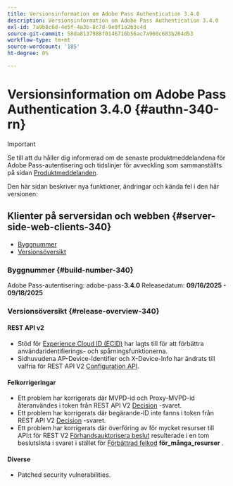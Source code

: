 ```yaml
---
title: Versionsinformation om Adobe Pass Authentication 3.4.0
description: Versionsinformation om Adobe Pass Authentication 3.4.0
exl-id: 7a9b8c6d-4e5f-4a3b-8c7d-9e0f1a2b3c4d
source-git-commit: 58da8137988f0146716b56ac7a960c683b204d53
workflow-type: tm+mt
source-wordcount: '185'
ht-degree: 0%

---
```


# Versionsinformation om Adobe Pass Authentication 3.4.0 {#authn-340-rn}

>[!IMPORTANT]
>
> Se till att du håller dig informerad om de senaste produktmeddelandena för Adobe Pass-autentisering och tidslinjer för avveckling som sammanställts på sidan [Produktmeddelanden](/help/authentication/product-announcements.md).

Den här sidan beskriver nya funktioner, ändringar och kända fel i den här versionen:

## Klienter på serversidan och webben {#server-side-web-clients-340}

* [Byggnummer](#build-number-340)
* [Versionsöversikt](#release-overview-340)

### Byggnummer {#build-number-340}

Adobe Pass-autentisering: adobe-pass-**3.4.0**
Releasedatum: **09/16/2025 - 09/18/2025**

### Versionsöversikt {#release-overview-340}

#### REST API v2

* Stöd för [Experience Cloud ID (ECID)](/help/authentication/integration-guide-programmers/rest-apis/rest-api-v2/appendix/headers/rest-api-v2-appendix-headers-ap-visitor-identifier.md) har lagts till för att förbättra användaridentifierings- och spårningsfunktionerna.
* Sidhuvudena AP-Device-Identifier och X-Device-Info har ändrats till valfria för REST API V2 [Configuration API](/help/authentication/integration-guide-programmers/rest-apis/rest-api-v2/apis/configuration-apis/rest-api-v2-configuration-apis-retrieve-configuration-for-specific-service-provider.md).

#### Felkorrigeringar

* Ett problem har korrigerats där MVPD-id och Proxy-MVPD-id återanvändes i token från REST API V2 [Decision](/help/authentication/integration-guide-programmers/rest-apis/rest-api-v2/apis/decisions-apis/rest-api-v2-decisions-apis-retrieve-authorization-decisions-using-specific-mvpd.md) -svaret.
* Ett problem har korrigerats där begärande-ID inte fanns i token från REST API V2 [Decision](/help/authentication/integration-guide-programmers/rest-apis/rest-api-v2/apis/decisions-apis/rest-api-v2-decisions-apis-retrieve-authorization-decisions-using-specific-mvpd.md) -svaret.
* Ett problem har korrigerats där överföring av för mycket resurser till API:t för REST V2 [Förhandsauktorisera beslut](/help/authentication/integration-guide-programmers/rest-apis/rest-api-v2/apis/decisions-apis/rest-api-v2-decisions-apis-retrieve-preauthorization-decisions-using-specific-mvpd.md) resulterade i en tom beslutslista i svaret i stället för [Förbättrad felkod](/help/authentication/integration-guide-programmers/features-standard/error-reporting/enhanced-error-codes.md) **för_många_resurser** .

#### Diverse

* Patched security vulnerabilities.